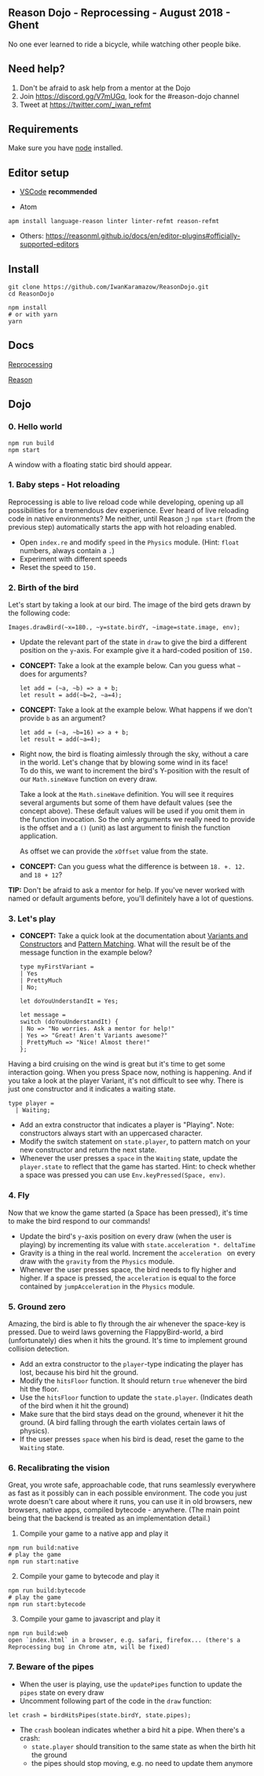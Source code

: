 Reason Dojo - Reprocessing - August 2018 - Ghent
---

No one ever learned to ride a bicycle, while watching other people bike.

## Need help?

1) Don't be afraid to ask help from a mentor at the Dojo
2) Join https://discord.gg/V7mUGq, look for the #reason-dojo channel
3) Tweet at https://twitter.com/_iwan_refmt

## Requirements

Make sure you have [node](https://nodejs.org/en/) installed.

## Editor setup

* [VSCode](https://github.com/reasonml-editor/vscode-reasonml) **recommended**

* Atom
```
apm install language-reason linter linter-refmt reason-refmt
```

* Others: https://reasonml.github.io/docs/en/editor-plugins#officially-supported-editors

## Install
```
git clone https://github.com/IwanKaramazow/ReasonDojo.git
cd ReasonDojo

npm install
# or with yarn
yarn
```

## Docs

[Reprocessing](https://schmavery.github.io/reprocessing/)

[Reason](https://reasonml.github.io/docs/en/quickstart-javascript.html)

## Dojo

### 0. Hello world

```
npm run build
npm start
```
A window with a floating static bird should appear.

### 1. Baby steps - Hot reloading

Reprocessing is able to live reload code while developing, opening up all possibilities for a tremendous dev experience. Ever heard of live reloading code in native environments? Me neither, until Reason ;)
`npm start` (from the previous step) automatically starts the app with hot reloading enabled.

* Open `index.re` and modify `speed` in the `Physics` module. (Hint: `float` numbers, always contain a `.`)
* Experiment with different speeds
* Reset the speed to `150.`

### 2. Birth of the bird

Let's start by taking a look at our bird.
The image of the bird gets drawn by the following code:
```reason
Images.drawBird(~x=180., ~y=state.birdY, ~image=state.image, env);
```

* Update the relevant part of the state in `draw` to give the bird a different position on the `y`-axis. For example give it a hard-coded position of `150.`

* **CONCEPT:** Take a look at the example below. Can you guess what `~` does for arguments?

  ```reason
  let add = (~a, ~b) => a + b;
  let result = add(~b=2, ~a=4);
  ```

* **CONCEPT:** Take a look at the example below. What happens if we don't provide `b` as an argument?
  ```reason
  let add = (~a, ~b=16) => a + b;
  let result = add(~a=4);
  ```

* Right now, the bird is floating aimlessly through the sky, without a care in the world. Let's change that by blowing some wind in its face!  
To do this, we want to increment the bird's Y-position with the result of our `Math.sineWave` function on every draw.

  Take a look at the `Math.sineWave` definition. You will see it requires several arguments but some of them have default values (see the concept above). These default values will be used if you omit them in the function invocation. So the only arguments we really need to provide is the offset and a `()` (unit) as last argument to finish the function application.

  As offset we can provide the `xOffset` value from the state.

* **CONCEPT:** Can you guess what the difference is between `18. +. 12.` and `18 + 12`?

**TIP:** Don't be afraid to ask a mentor for help. If you've never worked with named or default arguments before, you'll definitely have a lot of questions.

### 3. Let's play

* **CONCEPT:** Take a quick look at the documentation about [Variants and Constructors](https://reasonml.github.io/docs/en/variant) and [Pattern Matching](https://reasonml.github.io/docs/en/pattern-matching.html). What will the result be of the message function in the example below?

    ```reason
    type myFirstVariant =
    | Yes
    | PrettyMuch
    | No;

  let doYouUnderstandIt = Yes;

  let message =
    switch (doYouUnderstandIt) {
    | No => "No worries. Ask a mentor for help!"
    | Yes => "Great! Aren't Variants awesome?"
    | PrettyMuch => "Nice! Almost there!"
    };
    ```
Having a bird cruising on the wind is great but it's time to get some interaction going. When you press Space now, nothing is happening. And if you take a look at the player Variant, it's not difficult to see why. There is just one constructor and it indicates a waiting state.

```reason
type player =
  | Waiting;
```

* Add an extra constructor that indicates a player is "Playing". Note: constructors always start with an uppercased character.
* Modify the switch statement on `state.player`, to pattern match on your new constructor and return the next state.
* Whenever the user presses a `space` in the `Waiting` state, update the `player.state` to reflect that the game has started. Hint: to check whether a space was pressed you can use `Env.keyPressed(Space, env)`.

### 4. Fly

Now that we know the game started (a Space has been pressed), it's time to make the bird respond to our commands!

* Update the bird's `y`-axis position on every draw (when the user is playing) by incrementing its value with `state.acceleration *. deltaTime`
* Gravity is a thing in the real world. Increment the `acceleration ` on every draw with the `gravity` from the `Physics` module.
* Whenever the user presses space, the bird needs to fly higher and higher. If a space is pressed, the `acceleration` is equal to the force contained by `jumpAcceleration`  in the `Physics` module.

### 5. Ground zero

Amazing, the bird is able to fly through the air whenever the space-key is pressed. Due to weird laws governing the FlappyBird-world, a bird (unfortunately) dies when it hits the ground. It's time to implement ground collision detection.

* Add an extra constructor to the `player`-type indicating the player has lost, because his bird hit the ground.
* Modify the `hitsFloor` function. It should return `true` whenever the bird hit the floor.
* Use the `hitsFloor` function to update the `state.player`. (Indicates death of the bird when it hit the ground)
* Make sure that the bird stays dead on the ground, whenever it hit the ground. (A bird falling through the earth violates certain laws of physics).
* If the user presses `space` when his bird is dead, reset the game to the `Waiting` state.

### 6. Recalibrating the vision

Great, you wrote safe, approachable code, that runs seamlessly everywhere as fast as it possibly can in each possible environment. The code you just wrote doesn't care about where it runs, you can use it in old browsers, new browsers, native apps, compiled bytecode - anywhere. (The main point being that the backend is treated as an implementation detail.)

1. Compile your game to a native app and play it
```
npm run build:native
# play the game
npm run start:native
```

2. Compile your game to bytecode and play it
```
npm run build:bytecode
# play the game
npm run start:bytecode
```

3. Compile your game to javascript and play it
```
npm run build:web
open `index.html` in a browser, e.g. safari, firefox... (there's a Reprocessing bug in Chrome atm, will be fixed)
```

### 7. Beware of the pipes

* When the user is playing, use the `updatePipes` function to update the `pipes` state on every draw
* Uncomment following part of the code in the `draw`  function:
```reason
let crash = birdHitsPipes(state.birdY, state.pipes);
```
* The `crash` boolean indicates whether a bird hit a pipe. When there's a crash:
  - `state.player` should transition to the same state as when the birth hit the ground
  - the pipes should stop moving, e.g. no need to update them anymore
